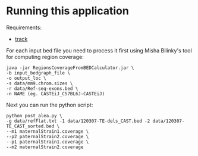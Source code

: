 Running this application
====================

Requirements:
* [track](https://github.com/xapple/track)

For each input bed file you need to process it first using Misha Bilinky's tool for computing region coverage:

```
java -jar RegionsCoverageFromBEDCalculator.jar \
-b input_bedgraph_file \
-o output_loc \
-s data/mm9.chrom.sizes \
-r data/Ref-seq-exons.bed \
-n NAME (eg. CASTEiJ_C57BL6J-CASTEiJ)
```

Next you can run the python script:

```
python post_alea.py \
-g data/refFlat.txt -1 data/120307-TE-dels_CAST.bed -2 data/120307-TE_CAST_sorted.bed \
--m1 maternalStrain1.coverage \
--p2 paternalStrain2.coverage \
--p1 paternalStrain1.coverage \
--m2 maternalStrain2.coverage
```
